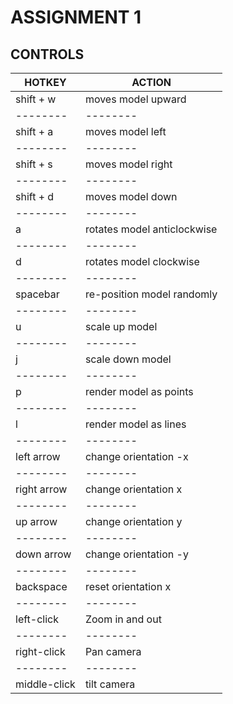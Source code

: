 # ASSIGNMENT 1 

## CONTROLS

| HOTKEY       | ACTION |
| --------     | -------- |
| shift + w    | moves model upward        |
| --------     | -------- |
| shift + a    | moves model left  |
| --------     | -------- |
| shift + s    | moves model right   |
| --------     | -------- |
| shift + d    | moves model down   |
| --------     | -------- |
|     a        | rotates model anticlockwise |
| --------     | -------- |
|     d        | rotates model clockwise  |
| --------     | -------- |
| spacebar     | re-position model randomly |
| --------     | -------- |
|     u        | scale up model   |
| --------     | -------- |
|     j        | scale down model   |
| --------     | -------- |
|     p        | render model as points  |
| --------     | -------- |
|     l        | render model as lines   |
| --------     | -------- |
| left arrow   | change orientation -x  |
| --------     | -------- |
| right arrow  | change orientation x  |
| --------     | -------- |
| up arrow     | change orientation y  |
| --------     | -------- |
| down arrow   | change orientation -y  |
| --------     | -------- |
| backspace    | reset orientation x   |
| --------     | -------- |
| left-click   | Zoom in and out  |
| --------     | -------- |
| right-click  | Pan camera  |
| --------     | -------- |
| middle-click | tilt camera  |
